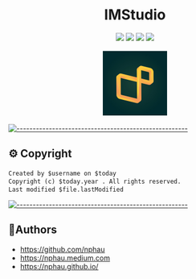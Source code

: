 <h1 align="center"> IMStudio </h1>

<p align="center">
<a>
    <img src="https://img.shields.io/badge/kotlin-v1.6.0-blue.svg">
    <img src="https://img.shields.io/badge/gradle-7.0.3-blueviolet.svg">
    <img src="https://img.shields.io/badge/API-21%2B-blue.svg?style=flat">
    <img src="https://img.shields.io/badge/License-Apache%202.0-success.svg">
</a>
<br/>
<br/>
    <a href="https://nphau.medium.com/" target="_blank">
        <img src="logo.png"  width="128" margin="8">
    </a>
</p>

[![-----------------------------------------------------](https://raw.githubusercontent.com/andreasbm/readme/master/assets/lines/colored.png)](#table-of-contents)

## ⚙️ Copyright
```
Created by $username on $today
Copyright (c) $today.year . All rights reserved.
Last modified $file.lastModified
```


[![-----------------------------------------------------](https://raw.githubusercontent.com/andreasbm/readme/master/assets/lines/colored.png)](#table-of-contents)

## 🚀Authors
- https://github.com/nphau
- https://nphau.medium.com
- https://nphau.github.io/